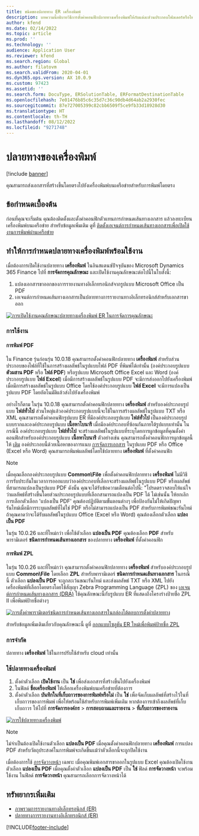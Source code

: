 ```yaml
---
title: ชนิดของปลายทาง ER เครื่องพิมพ์
description: บทความนี้อธิบายวิธีการตั้งค่าคอนฟิกปลายทางเครื่องพิมพ์ให้กับแต่ละส่วนประกอบโฟลเดอร์หรือไฟล์ ของรูปแบบการรายงานทางอิเล็กทรอนิกส์ (ER)
author: kfend
ms.date: 02/14/2022
ms.topic: article
ms.prod: ''
ms.technology: ''
audience: Application User
ms.reviewer: kfend
ms.search.region: Global
ms.author: filatovm
ms.search.validFrom: 2020-04-01
ms.dyn365.ops.version: AX 10.0.9
ms.custom: 97423
ms.assetid: ''
ms.search.form: DocuType, ERSolutionTable, ERFormatDestinationTable
ms.openlocfilehash: 7e01476b85c6c35d7c36c90db4d64ab2a2930fec
ms.sourcegitcommit: 87e727005399c82cbb6509f5ce9fb33d18928d30
ms.translationtype: HT
ms.contentlocale: th-TH
ms.lasthandoff: 08/12/2022
ms.locfileid: "9271748"
---
```

# <a name="printer-destination"></a><a name="PrinterDestinationType"></a>ปลายทางของเครื่องพิมพ์

[!include [banner](../includes/banner.md)]

คุณสามารถส่งเอกสารที่สร้างขึ้นโดยตรงไปยังเครื่องพิมพ์บนเครือข่ายสำหรับการพิมพ์โดยตรง

## <a name="prerequisites"></a>ข้อกำหนดเบื้องต้น

ก่อนที่คุณจะเริ่มต้น คุณต้องติดตั้งและตั้งค่าคอนฟิกตัวแทนการกำหนดเส้นทางเอกสาร แล้วลงทะเบียนเครื่องพิมพ์บนเครือข่าย สำหรับข้อมูลเพิ่มเติม ดูที่ [ติดตั้งเอเจนต์การกำหนดเส้นทางเอกสารเพื่อเปิดใช้งานการพิมพ์ผ่านเครือข่าย](./install-document-routing-agent.md)

## <a name="make-the-printer-destination-available"></a>ทำให้การกำหนดปลายทางเครื่องพิมพ์พร้อมใช้งาน

เมื่อต้องการเปิดใช้งานปลายทาง **เครื่องพิมพ์** ในอินสแตนซ์ปัจจุบันของ Microsoft Dynamics 365 Finance ไปที่ **การจัดการคุณลักษณะ** และเปิดใช้งานคุณลักษณะต่อไปนี้ในใบสั่งนี้:

1. แปลงเอกสารขาออกของการรายงานทางอิเล็กทรอนิกส์จากรูปแบบ Microsoft Office เป็น PDF
2. เอเจนต์การกำหนดเส้นทางเอกสารเป็นปลายทางการรายงานทางอิเล็กทรอนิกส์สำหรับเอกสารขาออก

[![การเปิดใช้งานคุณลักษณะปลายทางเครื่องพิมพ์ ER ในการจัดการคุณลักษณะ](./media/ER_Destinations-EnablePrinterDestinationFeature.png)](./media/ER_Destinations-EnablePrinterDestinationFeature.png)

### <a name="applicability"></a>การใช้งาน

#### <a name="pdf-printing"></a>การพิมพ์ PDF

ใน Finance รุ่นก่อนรุ่น 10.0.18 คุณสามารถตั้งค่าคอนฟิกปลายทาง **เครื่องพิมพ์** สำหรับส่วนประกอบของไฟล์ที่ใช้ในการสร้างผลลัพธ์ในรูปแบบไฟล์ PDF ที่พิมพ์ได้เท่านั้น (องค์ประกอบรูปแบบ **ตัวผสาน PDF** หรือ **ไฟล์ PDF**) หรือรูปแบบ Microsoft Office Excel และ Word (องค์ประกอบรูปแบบ **ไฟล์ Excel**) เมื่อมีการสร้างผลลัพธ์ในรูปแบบ PDF จะมีการส่งออกไปยังเครื่องพิมพ์ เมื่อมีการสร้างผลลัพธ์ในรูปแบบ Office โดยใช้องค์ประกอบรูปแบบ **ไฟล์ Excel** จะมีการแปลงเป็นรูปแบบ PDF โดยอัตโนมัติแล้วส่งไปยังเครื่องพิมพ์

อย่างไรก็ตาม ในรุ่น 10.0.18 คุณสามารถตั้งค่าคอนฟิกปลายทาง **เครื่องพิมพ์** สำหรับองค์ประกอบรูปแบบ **ไฟล์ทั่วไป** ส่วนใหญ่แล้วองค์ประกอบรูปแบบนี้จะใช้ในการสร้างผลลัพธ์ในรูปแบบ TXT หรือ XML คุณสามารถตั้งค่าคอนฟิกรูปแบบ ER ที่มีองค์ประกอบรูปแบบ **ไฟล์ทั่วไป** เป็นองค์ประกอบรูปแบบรากและองค์ประกอบรูปแบบ **เนื้อหาไบนารี** เมื่อมีองค์ประกอบที่ซ้อนกันภายใต้รูปแบบเท่านั้น ในกรณีนี้ องค์ประกอบรูปแบบ **ไฟล์ทั่วไป** จะสร้างผลลัพธ์ในรูปแบบที่ระบุโดยการผูกข้อมูลที่คุณตั้งค่าคอนฟิกสำหรับองค์ประกอบรูปแบบ **เนื้อหาไบนารี** ตัวอย่างเช่น คุณสามารถตั้งค่าคอนฟิกการผูกข้อมูลนี้ให้ [เติม](tasks/er-document-management-files-5.md#modify-the-format-to-populate-attachments-into-generating-messages-in-binary-format) องค์ประกอบนี้ด้วยเนื้อหาของการแนบ [การจัดการเอกสาร](../../fin-ops/organization-administration/configure-document-management.md) ในรูปแบบ PDF หรือ Office (Excel หรือ Word) คุณสามารถพิมพ์ผลลัพธ์โดยใช้ปลายทาง **เครื่องพิมพ์** ที่ตั้งค่าคอนฟิก 

> [!NOTE]
> เมื่อคุณเลือกองค์ประกอบรูปแบบ **Common\\File** เพื่อตั้งค่าคอนฟิกปลายทาง **เครื่องพิมพ์** ไม่มีวิธีการรับประกันในเวลาการออกแบบว่าองค์ประกอบที่เลือกจะสร้างผลลัพธ์ในรูปแบบ PDF หรือผลลัพธ์ที่สามารถแปลงเป็นรูปแบบ PDF ดังนั้น คุณจะได้รับข้อความเตือนต่อไปนี้: "โปรดตรวจสอบให้แน่ใจว่าผลลัพธ์ที่สร้างขึ้นโดยส่วนประกอบรูปแบบที่เลือกสามารถแปลงเป็น PDF ได้ ไม่เช่นนั้น ให้ยกเลิกการเลือกตัวเลือก 'แปลงเป็น PDF' คุณต้องปฏิบัติตามขั้นตอนต่างๆ เพื่อป้องกันไม่ให้เกิดปัญหารันไทม์เมื่อมีการระบุผลลัพธ์ที่ไม่ใช่ PDF หรือไม่สามารถแปลงเป็น PDF สำหรับการพิมพ์ขณะรันไทม์ ถ้าคุณคาดว่าจะได้รับผลลัพธ์ในรูปแบบ Office (Excel หรือ Word) คุณต้องเลือกตัวเลือก **แปลงเป็น PDF**
>
> ในรุ่น 10.0.26 และที่ใหม่กว่า เพื่อใช้ตัวเลือก **แปลงเป็น PDF** คุณต้องเลือก **PDF** สำหรับพารามิเตอร์ **ชนิดการกำหนดเส้นทางเอกสาร** ของปลายทาง **เครื่องพิมพ์** ที่ตั้งค่าคอนฟิก

#### <a name="zpl-printing"></a>การพิมพ์ ZPL

ในรุ่น 10.0.26 และที่ใหม่กว่า คุณสามารถตั้งค่าคอนฟิกปลายทาง **เครื่องพิมพ์** สำหรับองค์ประกอบรูปแบบ **Common\\File** โดยเลือก **ZPL** สำหรับพารามิเตอร์ **ชนิดการกำหนดเส้นทางเอกสาร** ในกรณีนี้ ตัวเลือก **แปลงเป็น PDF** จะถูกละเว้นขณะรันไทม์ และส่งผลลัพธ์ TXT หรือ XML ไปยังเครื่องพิมพ์ที่เลือกโดยตรงโดยใช้สัญญา Zebra Programming Language (ZPL) ของ [เอเจนต์การกำหนดเส้นทางเอกสาร (DRA)](install-document-routing-agent.md) ใช้คุณลักษณะนี้กับรูปแบบ ER ที่แสดงถึงโครงร่างป้ายชื่อ ZPL II เพื่อพิมพ์ป้ายชื่อต่างๆ

[![การตั้งค่าพารามิเตอร์ชนิดการกำหนดเส้นทางเอกสารในกล่องโต้ตอบการตั้งค่าปลายทาง](./media/ER_Destinations-SetDocumentRoutingType.png)](./media/ER_Destinations-SetDocumentRoutingType.png)

สำหรับข้อมูลเพิ่มเติมเกี่ยวกับคุณลักษณะนี้ ดูที่ [ออกแบบโซลูชัน ER ใหม่เพื่อพิมพ์ป้ายชื่อ ZPL](er-design-zpl-labels.md)

### <a name="limitations"></a>การจำกัด

ปลายทาง **เครื่องพิมพ์** ใช้ในการปรับใช้สำหรับ cloud เท่านั้น

### <a name="use-the-printer-destination"></a>ใช้ปลายทางเครื่องพิมพ์

1. ตั้งค่าตัวเลือก **เปิดใช้งาน** เป็น **ใช่** เพื่อส่งเอกสารที่สร้างขึ้นไปยังเครื่องพิมพ์
2. ในฟิลด์ **ชื่อเครื่องพิมพ์** ให้เลือกเครื่องพิมพ์บนเครือข่ายที่ต้องการ
3. ตั้งค่าตัวเลือก **บันทึกในที่เก็บถาวรของการพิมพ์หรือไม่** เป็น **ใช่** เพื่อจัดเก็บผลลัพธ์ที่สร้างไว้ในที่เก็บถาวรของการพิมพ์ เพื่อให้พร้อมใช้สำหรับการพิมพ์เพิ่มเติม หากต้องการเข้าถึงผลลัพธ์ที่เก็บเก็บถาวร ให้ไปที่ **การจัดการองค์กร** \> **การสอบถามและรายงาน** \> **ที่เก็บถาวรของรายงาน**

[![การใช้ปลายทางเครื่องพิมพ์](./media/ER_Destinations-PrinterDestination.png)](./media/ER_Destinations-PrinterDestination.png)

> [!NOTE]
> ไม่จำเป็นต้องเปิดใช้งานตัวเลือก **แปลงเป็น PDF** เมื่อคุณตั้งค่าคอนฟิกปลายทาง **เครื่องพิมพ์** การแปลง PDF สำหรับวัตถุประสงค์ในการพิมพ์จะเกิดขึ้นแม้ว่าตัวเลือกนี้จะถูกปิดใช้งาน

เมื่อต้องการใช้ [การจัดวางหน้า](electronic-reporting-destinations.md#SelectPdfPageOrientation) เฉพาะ เมื่อคุณพิมพ์เอกสารขาออกในรูปแบบ Excel คุณต้องเปิดใช้งานตัวเลือก **แปลงเป็น PDF** เมื่อคุณตั้งค่าตัวเลือก **แปลงเป็น PDF** เป็น **ใช่** ฟิลด์ **การจัดวางหน้า** จะพร้อมใช้งาน ในฟิลด์ **การจัดวางหน้า** คุณสามารถเลือกการจัดวางหน้าได้

## <a name="additional-resources"></a>ทรัพยากรเพิ่มเติม

- [ภาพรวมการรายงานทางอิเล็กทรอนิกส์ (ER)](general-electronic-reporting.md)
- [ปลายทางการรายงานทางอิเล็กทรอนิกส์ (ER)](electronic-reporting-destinations.md)


[!INCLUDE[footer-include](../../../includes/footer-banner.md)]
